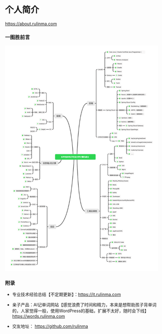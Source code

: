 # 个人简介
<https://about.rulinma.com>



### 一图胜前言


![Alt text](https://github.com/rulinma/resume/blob/main/images/cv.png)


### 附录

* 专业技术经验总结【不定期更新】：<https://it.rulinma.com>

* 亲子产品：AI记单词网站【感觉浪费了时间和精力，本来是想帮助孩子背单词的，人家觉得一般，使用WordPress的基础，扩展不太好，随时会下线】 <https://words.rulinma.com> 

* 交友地址： <https://github.com/rulinma>
